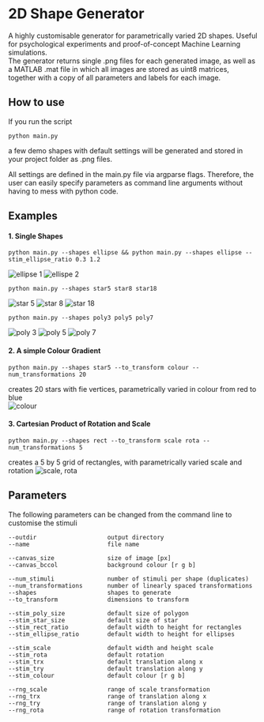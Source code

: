 # 2D Shape Generator

A highly customisable generator for parametrically varied 2D shapes. Useful for psychological experiments and proof-of-concept Machine Learning simulations.  
The generator returns single .png files for each generated image, as well as a MATLAB .mat file in which all images are stored as uint8 matrices, together with a copy of all parameters and labels for each image.   

## How to use
If you run the script  

    python main.py  

a few demo shapes with default settings will be generated and stored in your project folder as .png files. 

All settings are defined in the main.py file via argparse flags. Therefore, the user can easily specify parameters as command line arguments without having to mess with python code.  


## Examples

#### 1. Single Shapes

    python main.py --shapes ellipse && python main.py --shapes ellipse --stim_ellipse_ratio 0.3 1.2
![ellipse 1](examples/ellipse2.png)
![ellispe 2](examples/ellipse1.png)

    python main.py --shapes star5 star8 star18
![star 5](examples/star5.png)
![star 8](examples/star8.png)
![star 18](examples/star18.png)

    python main.py --shapes poly3 poly5 poly7
![poly 3](examples/poly3.png)
![poly 5](examples/poly5.png)
![poly 7](examples/poly7.png)

#### 2. A simple Colour Gradient
    
    python main.py --shapes star5 --to_transform colour --num_transformations 20
creates 20 stars with fie vertices, parametrically varied in colour from red to blue  
![colour](examples/colour20.png)

#### 3. Cartesian Product of Rotation and Scale
    python main.py --shapes rect --to_transform scale rota --num_transformations 5
creates a 5 by 5 grid of rectangles, with parametrically varied scale and rotation
![scale, rota](examples/scale_rota.png)

## Parameters
The following parameters can be changed from the command line to customise the stimuli

    --outdir                    output directory
    --name                      file name

    --canvas_size               size of image [px]
    --canvas_bccol              background colour [r g b]    

    --num_stimuli               number of stimuli per shape (duplicates)
    --num_transformations       number of linearly spaced transformations
    --shapes                    shapes to generate
    --to_transform              dimensions to transform

    --stim_poly_size            default size of polygon
    --stim_star_size            default size of star
    --stim_rect_ratio           default width to height for rectangles
    --stim_ellipse_ratio        default width to height for ellipses
    
    --stim_scale                default width and height scale 
    --stim_rota                 default rotation
    --stim_trx                  default translation along x 
    --stim_try                  default translation along y 
    --stim_colour               default colour [r g b]

    --rng_scale                 range of scale transformation
    --rng_trx                   range of translation along x
    --rng_try                   range of translation along y
    --rng_rota                  range of rotation transformation
